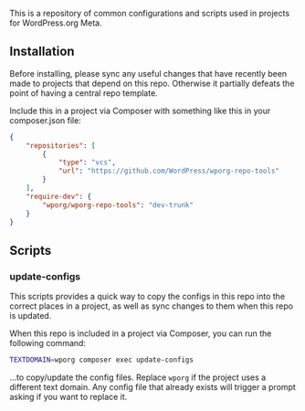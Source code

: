 This is a repository of common configurations and scripts used in projects for WordPress.org Meta.

## Installation

Before installing, please sync any useful changes that have recently been made to projects that depend on this repo. Otherwise it partially defeats the point of having a central repo template.

Include this in a project via Composer with something like this in your composer.json file:

```json
{
	"repositories": [
		{
			"type": "vcs",
			"url": "https://github.com/WordPress/wporg-repo-tools"
		}
	],
	"require-dev": {
		"wporg/wporg-repo-tools": "dev-trunk"
	}
}
```

## Scripts

### update-configs

This scripts provides a quick way to copy the configs in this repo into the correct places in a project, as well as sync changes to them when this repo is updated.

When this repo is included in a project via Composer, you can run the following command:

```bash
TEXTDOMAIN=wporg composer exec update-configs
```

...to copy/update the config files. Replace `wporg` if the project uses a different text domain. Any config file that already exists will trigger a prompt asking if you want to replace it.
